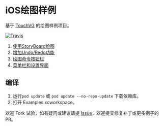 # iOS绘图样例

基于 [TouchVG][vgios] 的绘图样例项目。

[![Travis][travis_img]][travis]

1. [使用StoryBoard绘图](StoryBoard1/README.md)
1. [增加Undo/Redo功能](StoryBoard1/README.md)
1. [绘图命令按钮栏](CmdBar1/README.md)
1. [菜单栏和设置界面](MenuBar1/README.md)

## 编译

1. 运行`pod update` 或 `pod update --no-repo-update` 下载依赖库。
2. 打开 Examples.xcworkspace。

欢迎 Fork 试验，如有疑问或建议请提 [Issue][Issue]，欢迎提交修复补丁或更多例子的 PR。

[vgios]: https://github.com/rhcad/vgios
[travis]: https://travis-ci.org/rhcad/vgios_examples
[travis_img]: https://travis-ci.org/rhcad/vgios_examples.svg?branch=master
[Issue]: https://github.com/rhcad/vgios_examples/issues